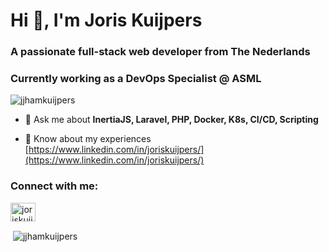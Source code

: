 # Hi 👋, I'm Joris Kuijpers
### A passionate full-stack web developer from The Nederlands
### Currently working as a DevOps Specialist @ ASML

<img src="https://komarev.com/ghpvc/?username=jjhamkuijpers&label=Profile%20views&color=0075ff&style=flat" alt="jjhamkuijpers" />

- 💬  Ask me about **InertiaJS, Laravel, PHP, Docker, K8s, CI/CD, Scripting**

- 📄  Know about my experiences [https://www.linkedin.com/in/joriskuijpers/](https://www.linkedin.com/in/joriskuijpers/)

<h3 align="left">Connect with me:</h3>
<p align="left">
<a href="https://linkedin.com/in/joriskuijpers" target="blank"><img align="center" src="https://cdn.jsdelivr.net/npm/simple-icons@3.0.1/icons/linkedin.svg" alt="joriskuijpers" height="30" width="40" /></a>
</p>

<p>&nbsp;<img align="center" src="https://github-readme-stats.vercel.app/api?username=jjhamkuijpers&show_icons=true&locale=en" alt="jjhamkuijpers" /></p>

